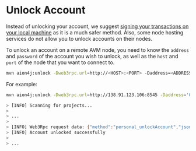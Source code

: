 # Unlock Account

Instead of unlocking your account, we suggest [signing your transactions on your local machine](/aion-virtual-machine/maven/client-side-signing) as it is a much safer method. Also, some node hosting services do not allow you to unlock accounts on their nodes.

To unlock an account on a remote AVM node, you need to know the `address` and `password` of the account you wish to unlock, as well as the `host` and `port` of the node that you want to connect to.

```bash
mvn aion4j:unlock -Dweb3rpc.url=http://<HOST>:<PORT> -Daddress=<ADDRESS> -Dpassword=<PASSWORD> -Premote
```

For example:

```bash
mvn aion4j:unlock -Dweb3rpc.url=http://138.91.123.106:8545 -Daddress='0xa02631d5d3eacf4d6e9b4c4c79dd7f797920f1b24a67ba5b81c9a477254917c8' -Dpassword='abcd1234' -Premote

> [INFO] Scanning for projects...
>
> ...
>
> [INFO] Web3Rpc request data: {"method":"personal_unlockAccount","jsonrpc":"2.0","params":["0xa02631d5d3eacf4d6e9b4c4c79dd7f797920f1b24a67ba5b81c9a477254917c8","abcd1234","600"]}
> [INFO] Account unlocked successfully
>
> ...
```